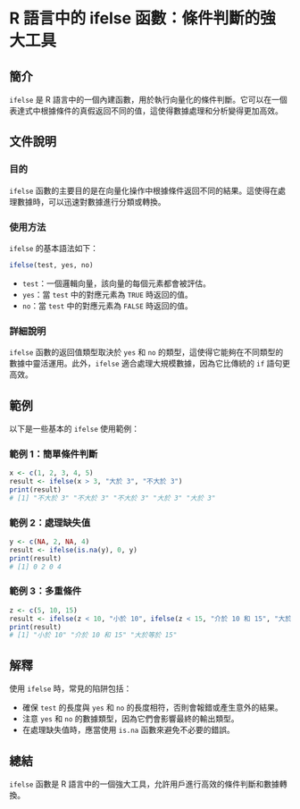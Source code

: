<!--
Meta Description: # R 語言中的 ifelse 函數：條件判斷的強大工具 ## 簡介 `ifelse` 是 R 語言中的一個內建函數，用於執行向量化的條件判斷。它可以在一個表達式中根據條件的真假返回不同的值，這使得數據處理和分析變得更加高效。 ## 文件說明 ### 目的 `ifelse` 函數的主要目的是在向量化...
Meta Keywords: ifelse, result, test, yes, 不大於
-->

# R 語言中的 ifelse 函數：條件判斷的強大工具

## 簡介
`ifelse` 是 R 語言中的一個內建函數，用於執行向量化的條件判斷。它可以在一個表達式中根據條件的真假返回不同的值，這使得數據處理和分析變得更加高效。

## 文件說明
### 目的
`ifelse` 函數的主要目的是在向量化操作中根據條件返回不同的結果。這使得在處理數據時，可以迅速對數據進行分類或轉換。

### 使用方法
`ifelse` 的基本語法如下：
```R
ifelse(test, yes, no)
```
- `test`：一個邏輯向量，該向量的每個元素都會被評估。
- `yes`：當 `test` 中的對應元素為 `TRUE` 時返回的值。
- `no`：當 `test` 中的對應元素為 `FALSE` 時返回的值。

### 詳細說明
`ifelse` 函數的返回值類型取決於 `yes` 和 `no` 的類型，這使得它能夠在不同類型的數據中靈活運用。此外，`ifelse` 適合處理大規模數據，因為它比傳統的 `if` 語句更高效。

## 範例
以下是一些基本的 `ifelse` 使用範例：

### 範例 1：簡單條件判斷
```R
x <- c(1, 2, 3, 4, 5)
result <- ifelse(x > 3, "大於 3", "不大於 3")
print(result)
# [1] "不大於 3" "不大於 3" "不大於 3" "大於 3" "大於 3"
```

### 範例 2：處理缺失值
```R
y <- c(NA, 2, NA, 4)
result <- ifelse(is.na(y), 0, y)
print(result)
# [1] 0 2 0 4
```

### 範例 3：多重條件
```R
z <- c(5, 10, 15)
result <- ifelse(z < 10, "小於 10", ifelse(z < 15, "介於 10 和 15", "大於等於 15"))
print(result)
# [1] "小於 10" "介於 10 和 15" "大於等於 15"
```

## 解釋
使用 `ifelse` 時，常見的陷阱包括：
- 確保 `test` 的長度與 `yes` 和 `no` 的長度相符，否則會報錯或產生意外的結果。
- 注意 `yes` 和 `no` 的數據類型，因為它們會影響最終的輸出類型。
- 在處理缺失值時，應當使用 `is.na` 函數來避免不必要的錯誤。

## 總結
`ifelse` 函數是 R 語言中的一個強大工具，允許用戶進行高效的條件判斷和數據轉換。